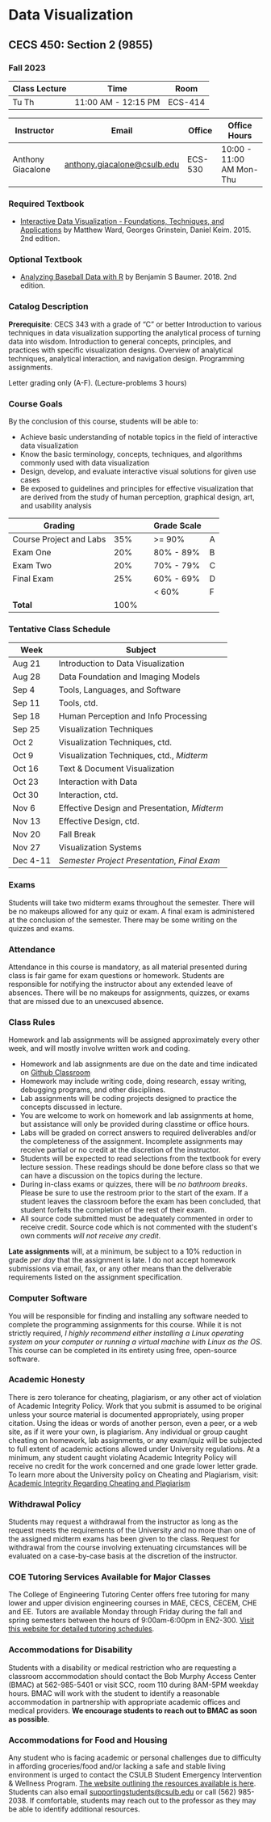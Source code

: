 # Data Visualization

## CECS 450: Section 2 (9855)

### Fall 2023

| Class Lecture | Time                | Room    |
|---------------|---------------------|---------|
| Tu Th         | 11:00 AM - 12:15 PM | ECS-414 |

| Instructor        | Email                       | Office  | Office Hours               |
|-------------------|-----------------------------|---------|----------------------------|
| Anthony Giacalone | anthony.giacalone@csulb.edu | ECS-530 | 10:00 - 11:00 AM Mon-Thu   |

### Required Textbook

* [Interactive Data Visualization - Foundations, Techniques, and Applications](https://www.amazon.com/Interactive-Data-Visualization-Foundations-Applications-ebook/dp/B00WHMYEJ2) by Matthew Ward, Georges Grinstein, Daniel Keim. 2015. 2nd edition.

### Optional Textbook
* [Analyzing Baseball Data with R](https://www.amazon.com/Analyzing-Baseball-Data-Second-Chapman/dp/0815353510) by Benjamin S Baumer. 2018. 2nd edition.

### Catalog Description

**Prerequisite**: CECS 343 with a grade of “C” or better
Introduction to various techniques in data visualization supporting the analytical process of turning data into wisdom. Introduction to general concepts, principles, and practices with specific visualization designs. Overview of analytical techniques, analytical interaction, and navigation design. Programming assignments.

Letter grading only (A-F). (Lecture-problems 3 hours)

### Course Goals

By the conclusion of this course, students will be able to:

* Achieve basic understanding of notable topics in the field of interactive data visualization
* Know the basic terminology, concepts, techniques, and algorithms commonly used with data visualization
* Design, develop, and evaluate interactive visual solutions for given use cases
* Be exposed to guidelines and principles for effective visualization that are derived from the study of human perception, graphical design, art, and usability analysis


| Grading                 |      | | Grade Scale |    |
|-------------------------|------|-|-------------|----|
| Course Project and Labs | 35%  | | >= 90%      | A  |
| Exam One                | 20%  | | 80% - 89%   | B  |
| Exam Two                | 20%  | | 70% - 79%   | C  |
| Final Exam              | 25%  | | 60% - 69%   | D  |
|                         |      | | < 60%       | F  |
| **Total**               | 100% | |             |    |

### Tentative Class Schedule

|  Week      | Subject                                             |
|------------|-----------------------------------------------------|
| Aug 21     |  Introduction to Data Visualization                 |
| Aug 28     |  Data Foundation and Imaging Models                 |
| Sep  4     |  Tools, Languages, and Software                     |
| Sep 11     |  Tools, ctd.                                        |
| Sep 18     |  Human Perception and Info Processing               |
| Sep 25     |  Visualization Techniques                           |
| Oct  2     |  Visualization Techniques, ctd.                     |
| Oct  9     |  Visualization Techniques, ctd., *Midterm*          |
| Oct 16     |  Text & Document Visualization                      |
| Oct 23     |  Interaction with Data                              |
| Oct 30     |  Interaction, ctd.                                  |
| Nov  6     |  Effective Design and Presentation, *Midterm*       |
| Nov 13     |  Effective Design, ctd.                             |
| Nov 20     |  Fall Break                                         |
| Nov 27     |  Visualization Systems                              |
| Dec 4-11   |  *Semester Project Presentation*, *Final Exam*      |

### Exams

Students will take two midterm exams throughout the semester. There will be no makeups allowed for any quiz or exam. A final exam is administered at the conclusion of the semester. There may be some writing on the quizzes and exams.

### Attendance

Attendance in this course is mandatory, as all material presented during class is fair game for exam questions or homework. Students are responsible for notifying the instructor about any extended leave of absences. There will be no makeups for assignments, quizzes, or exams that are missed due to an unexcused absence.

### Class Rules

Homework and lab assignments will be assigned approximately every other week, and will mostly involve written work and coding.

* Homework and lab assignments are due on the date and time indicated on [Github Classroom](http://classroom.github.com)
* Homework may include writing code, doing research, essay writing, debugging programs, and other disciplines.
* Lab assignments will be coding projects designed to practice the concepts discussed in lecture.
* You are welcome to work on homework and lab assignments at home, but assistance will only be provided during classtime or office hours.
* Labs will be graded on correct answers to required deliverables and/or the completeness of the assignment. Incomplete assignments may receive partial or no credit at the discretion of the instructor.
* Students will be expected to read selections from the textbook for every lecture session. These readings should be done before class so that we can have a discussion on the topics during the lecture.
* During in-class exams or quizzes, there will be *no bathroom breaks*. Please be sure to use the restroom prior to the start of the exam. If a student leaves the classroom before the exam has been concluded, that student forfeits the completion of the rest of their exam.
* All source code submitted must be adequately commented in order to receive credit. Source code which is not commented with the student's own comments *will not receive any credit*.

**Late assignments** will, at a minimum, be subject to a 10% reduction in grade *per day* that the assignment is late. I do not accept homework submissions via email, fax, or any other means than the deliverable requirements listed on the assignment specification.

### Computer Software

You will be responsible for finding and installing any software needed to complete the programming assignments for this course. While it is not strictly required, *I highly recommend either installing a Linux operating system on your computer or running a virtual machine with Linux as the OS*. This course can be completed in its entirety using free, open-source software.

### Academic Honesty

There is zero tolerance for cheating, plagiarism, or any other act of violation of Academic Integrity Policy. Work that you submit is assumed to be original unless your source material is documented appropriately, using proper citation. Using the ideas or words of another person, even a peer, or a web site, as if it were your own, is plagiarism. Any individual or group caught cheating on homework, lab assignments, or any exam/quiz will be subjected to full extent of academic actions allowed under University regulations. At a minimum, any student caught violating Academic Integrity Policy will receive no credit for the work concerned and one grade lower letter grade. To learn more about the University policy on Cheating and Plagiarism, visit: [Academic Integrity Regarding Cheating and Plagiarism](https://www.csulb.edu/academic-senate/policy-academic-integrity-regarding-cheating-and-plagiarism)

### Withdrawal Policy

Students may request a withdrawal from the instructor as long as the request meets the requirements of the University and no more than one of the assigned midterm exams has been given to the class. Request for withdrawal from the course involving extenuating circumstances will be evaluated on a case-by-case basis at the discretion of the instructor.

### COE Tutoring Services Available for Major Classes

The College of Engineering Tutoring Center offers free tutoring for many lower and upper division engineering courses in MAE, CECS, CECEM, CHE and EE. Tutors are available Monday through Friday during the fall and spring semesters between the hours of 9:00am-6:00pm in EN2-300. [Visit this website for detailed tutoring schedules](http://web.csulb.edu/colleges/coe/views/essc/academic_success/engineering_tutor.shtml).

### Accommodations for Disability

Students with a disability or medical restriction who are requesting a classroom accommodation should contact the Bob Murphy Access Center (BMAC) at 562-985-5401 or visit SCC, room 110 during 8AM-5PM weekday hours. BMAC will work with the student to identify a reasonable accommodation in partnership with appropriate academic offices and medical providers. **We encourage students to reach out to BMAC as soon as possible**.

### Accommodations for Food and Housing

Any student who is facing academic or personal challenges due to difficulty in affording groceries/food and/or lacking a safe and stable living environment is urged to contact the CSULB Student Emergency Intervention & Wellness Program. [The website outlining the resources available is here](http://www.csulb.edu/basicneeds). Students can also email supportingstudents@csulb.edu or call (562) 985-2038. If comfortable, students may reach out to the professor as they may be able to identify additional resources.
